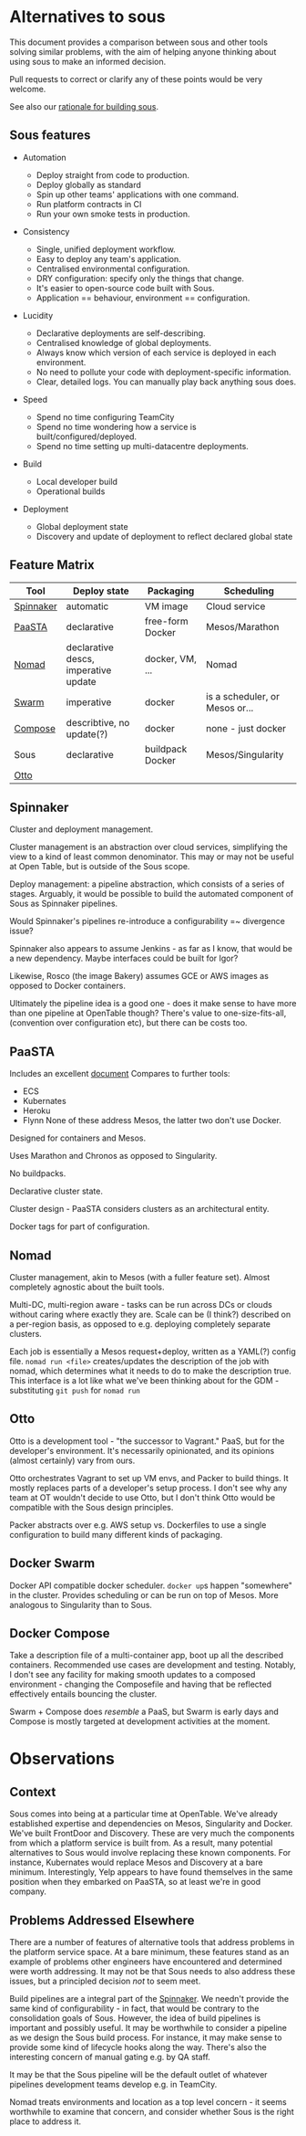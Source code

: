 # Alternatives to sous

This document provides a comparison between sous and other tools solving
similar problems, with the aim of helping anyone thinking about using
sous to make an informed decision.

Pull requests to correct or clarify any of these points would be very welcome.

See also our [rationale for building sous].

[rationale for building sous]: rationale.md

## Sous features

- Automation
  - Deploy straight from code to production.
  - Deploy globally as standard
  - Spin up other teams' applications with one command.
  - Run platform contracts in CI
  - Run your own smoke tests in production.
- Consistency
  - Single, unified deployment workflow.
  - Easy to deploy any team's application.
  - Centralised environmental configuration.
  - DRY configuration: specify only the things that change.
  - It's easier to open-source code built with Sous.
  - Application == behaviour, environment == configuration.
- Lucidity
  - Declarative deployments are self-describing.
  - Centralised knowledge of global deployments.
  - Always know which version of each service is deployed in each environment.
  - No need to pollute your code with deployment-specific information.
  - Clear, detailed logs. You can manually play back anything sous does.
- Speed
  - Spend no time configuring TeamCity
  - Spend no time wondering how a service is built/configured/deployed.
  - Spend no time setting up multi-datacentre deployments.

- Build
  - Local developer build
  - Operational builds
- Deployment
  - Global deployment state
  - Discovery and update of deployment to reflect declared global state

## Feature Matrix

| Tool        | Deploy state                         | Packaging        | Scheduling                     |
| ---         | ---                                  | ---              | ---                            |
| [Spinnaker] | automatic                            | VM image         | Cloud service                  |
| [PaaSTA]    | declarative                          | free-form Docker | Mesos/Marathon                 |
| [Nomad]     | declarative descs, imperative update | docker, VM, ...  | Nomad                          |
| [Swarm]     | imperative                           | docker           | is a scheduler, or Mesos or... |
| [Compose]   | describtive, no update(?)            | docker           | none - just docker             |
| Sous        | declarative                          | buildpack Docker | Mesos/Singularity              |
| [Otto]      |                                      |                  |                                |

## Spinnaker

Cluster and deployment management.

Cluster management is an abstraction over cloud services, simplifying the view
to a kind of least common denominator. This may or may not be useful at Open
Table, but is outside of the Sous scope.

Deploy management: a pipeline abstraction, which consists of a series of
stages. Arguably, it would be possible to build the automated component of Sous
as Spinnaker pipelines.

Would Spinnaker's pipelines re-introduce a configurability =~ divergence issue?

Spinnaker also appears to assume Jenkins - as far as I know, that would be a
new dependency. Maybe interfaces could be built for Igor?

Likewise, Rosco (the image Bakery) assumes GCE or AWS images as opposed to
Docker containers.

Ultimately the pipeline idea is a good one - does it make sense to have more
than one pipeline at OpenTable though? There's value to one-size-fits-all,
(convention over configuration etc), but there can be costs too.

## PaaSTA

Includes an excellent
[document](https://github.com/Yelp/paasta/blob/master/comparison.md)
Compares to further tools:
- ECS
- Kubernates
- Heroku
- Flynn
None of these address Mesos, the latter two don't use Docker.

Designed for containers and Mesos.

Uses Marathon and Chronos as opposed to Singularity.

No buildpacks.

Declarative cluster state.

Cluster design - PaaSTA considers clusters as an architectural entity.

Docker tags for part of configuration.

## Nomad

Cluster management, akin to Mesos (with a fuller feature set). Almost
completely agnostic about the built tools.

Multi-DC, multi-region aware - tasks can be run across DCs or clouds without
caring where exactly they are. Scale can be (I think?) described on a
per-region basis, as opposed to e.g. deploying completely separate clusters.

Each job is essentially a Mesos request+deploy, written as a YAML(?) config
file. `nomad run <file>` creates/updates the description of the job with nomad,
which determines what it needs to do to make the description true. This
interface is a lot like what we've been thinking about for the GDM -
substituting `git push` for `nomad run`

## Otto

Otto is a development tool - "the successor to Vagrant." PaaS, but for the
developer's environment. It's necessarily opinionated, and its opinions (almost
certainly) vary from ours.

Otto orchestrates Vagrant to set up VM envs, and Packer to build things. It
mostly replaces parts of a developer's setup process. I don't see why any team
at OT wouldn't decide to use Otto, but I don't think Otto would be compatible
with the Sous design principles.

Packer abstracts over e.g. AWS setup vs. Dockerfiles to use a single
configuration to build many different kinds of packaging.

## Docker Swarm

Docker API compatible docker scheduler. `docker up`s happen "somewhere" in the
cluster. Provides scheduling or can be run on top of Mesos. More analogous to
Singularity than to Sous.

## Docker Compose

Take a description file of a multi-container app, boot up all the described
containers. Recommended use cases are development and testing. Notably, I don't
see any facility for making smooth updates to a composed environment - changing
the Composefile and having that be reflected effectively entails bouncing the
cluster.

Swarm + Compose does *resemble* a PaaS, but Swarm is early days and Compose is
mostly targeted at development activities at the moment.

# Observations

## Context

Sous comes into being at a particular time at OpenTable.
We've already established expertise and dependencies on Mesos, Singularity and Docker.
We've built FrontDoor and Discovery.
These are very much the components from which a platform service is built from.
As a result, many potential alternatives to Sous would involve replacing these known components.
For instance, Kubernates would replace Mesos and Discovery at a bare minimum.
Interestingly, Yelp appears to have found themselves in the same position when they embarked on PaaSTA,
so at least we're in good company.

## Problems Addressed Elsewhere

There are a number of features of alternative tools that address problems in the platform service space.
At a bare minimum, these features stand as an example of problems other engineers have encountered
and determined were worth addressing.
It may not be that Sous needs to also address these issues, but a principled decision _not_ to seem meet.

Build pipelines are a integral part of the [Spinnaker].
We needn't provide the same kind of configurability -
in fact, that would be contrary to the consolidation goals of Sous.
However, the idea of build pipelines is important and possibly useful.
It may be worthwhile to consider a pipeline as we design the Sous build process.
For instance, it may make sense to provide some kind of lifecycle hooks along the way.
There's also the interesting concern of manual gating e.g. by QA staff.

It may be that the Sous pipeline will be the default outlet of whatever pipelines development teams develop
e.g. in TeamCity.

Nomad treats environments and location as a top level concern -
it seems worthwhile to examine that concern, and consider whether Sous is the right place to address it.

[Spinnaker]: http://spinnaker.io
[PaaSTA]: https://github.com/Yelp/paasta
[Nomad]: https://www.nomadproject.io
[Otto]: https://www.ottoproject.io
[Swarm]: https://github.com/docker/swarm/
[Compose]: https://github.com/docker/compose
